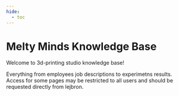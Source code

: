 ```yaml
---
hide:
  - toc
---
```


# Melty Minds Knowledge Base

Welcome to 3d-printing studio knowledge base!  

Everything from employees job descriptions to experimetns results.  
Access for some pages may be restricted to all users and should be requested directly from lejbron.
